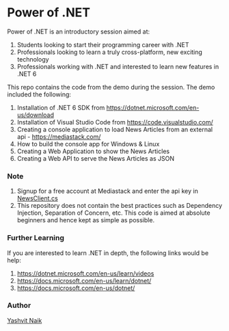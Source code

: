 # Power of .NET
Power of .NET is an introductory session aimed at:
1. Students looking to start their programming career with .NET
2. Professionals looking to learn a truly cross-platform, new exciting technology
3. Professionals working with .NET and interested to learn new features in .NET 6

This repo contains the code from the demo during the session. The demo included the following:

1. Installation of .NET 6 SDK from https://dotnet.microsoft.com/en-us/download
2. Installation of Visual Studio Code from https://code.visualstudio.com/
3. Creating a console application to load News Articles from an external api - https://mediastack.com/
4. How to build the console app for Windows & Linux
5. Creating a Web Application to show the News Articles
6. Creating a Web API to serve the News Articles as JSON

### Note
1. Signup for a free account at Mediastack and enter the api key in [NewsClient.cs](News.Core/NewsClient.cs)
2. This repository does not contain the best practices such as Dependency Injection, Separation of Concern, etc. This code is aimed at absolute beginners and hence kept as simple as possible.

### Further Learning
If you are interested to learn .NET in depth, the following links would be help:
1. https://dotnet.microsoft.com/en-us/learn/videos
3. https://docs.microsoft.com/en-us/learn/dotnet/
4. https://docs.microsoft.com/en-us/dotnet/

### Author
[Yashvit Naik](https://www.linkedin.com/in/yashvit/)